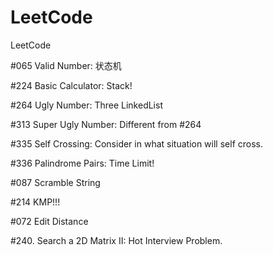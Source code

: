# LeetCode
LeetCode

 #065 Valid Number:     状态机
 
 #224 Basic Calculator: Stack!
 
 #264 Ugly Number:      Three LinkedList
 
 #313 Super Ugly Number:  Different from #264
 
 #335 Self Crossing:  Consider in what situation will self cross.
 
 #336 Palindrome Pairs: Time Limit!
 
 #087 Scramble String
 
 #214 KMP!!!
 
 #072 Edit Distance
 
 #240. Search a 2D Matrix II: Hot Interview Problem.

